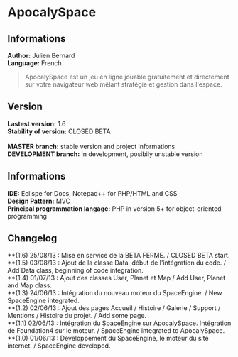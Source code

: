 # ApocalySpace

## Informations
**Author:** Julien Bernard<br>
**Language:** French

> ApocalySpace est un jeu en ligne jouable gratuitement et directement sur votre navigateur web mêlant stratégie et gestion dans l'espace.

## Version
**Lastest version:** 1.6<br>
**Stability of version:** CLOSED BETA<br>
<br>
**MASTER branch:** stable version and project informations<br>
**DEVELOPMENT branch:** in development, posibily unstable version<br>

## Informations
**IDE:** Eclispe for Docs, Notepad++ for PHP/HTML and CSS<br>
**Design Pattern:** MVC<br>
**Principal programmation langage:** PHP in version 5+ for object-oriented programming<br>

## Changelog
**(1.6) 25/08/13 : Mise en service de la BETA FERME. / CLOSED BETA start.<br>
**(1.5) 03/08/13 : Ajout de la classe Data, début de l'intégration du code. / Add Data class, beginning of code integration.<br>
**(1.4) 01/07/13 : Ajout des classes User, Planet et Map / Add User, Planet and Map class.<br>
**(1.3) 24/06/13 : Intégration du nouveau moteur du SpaceEngine. / New SpaceEngine integrated.<br>
**(1.2) 02/06/13 : Ajout des pages Accueil / Histoire / Galerie / Support / Mentions / Histoire du projet. / Add some page.<br>
**(1.1) 02/06/13 : Intégration du SpaceEngine sur ApocalySpace. Intégration de Foundation4 sur le moteur. / SpaceEngine integrated to ApocalySpace.<br>
**(1.0) 01/06/13 : Développement du SpaceEngine, le moteur du site internet. / SpaceEngine developed.<br>
